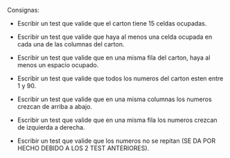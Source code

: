

Consignas:

- Escribir un test que valide que el carton  tiene 15 celdas
ocupadas.

- Escribir un test que valide que haya al menos una celda
ocupada en cada una de las columnas del carton.

- Escribir un test que valide que en una misma fila del
carton, haya al menos un espacio ocupado.

- Escribir un test que valide que todos los numeros del
carton esten entre 1 y 90.

- Escribir un test que valide que en una misma columnas
los numeros crezcan de arriba a abajo.

- Escribir un test que valide que en una misma fila
los numeros crezcan de izquierda a derecha.

- Escribir un test que valide que los numeros no
se repitan (SE DA POR HECHO DEBIDO A LOS 2 TEST ANTERIORES).
